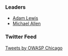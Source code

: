 ### Leaders

* [Adam Lewis](mailto:adam.lewis@owasp.org)
* [Michael Allen](mailto:michael.allen@owasp.org)

### Twitter Feed
<a class="twitter-timeline" data-width="100%" data-height="600" data-theme="light" href="https://twitter.com/OWASPChicago?ref_src=twsrc%5Etfw">Tweets by OWASP Chicago</a> <script async src="https://platform.twitter.com/widgets.js" charset="utf-8"></script>
